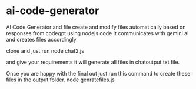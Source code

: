 # ai-code-generator
AI Code Generator and file create and modify files automatically based on responses from codegpt using nodejs code
It communicates with gemini ai and creates files accordingly

clone and just run 
node chat2.js

and give your requirements it will generate all files in chatoutput.txt file.

Once you are happy with the final out just run this command to create these files in the output folder.
node genratefiles.js
